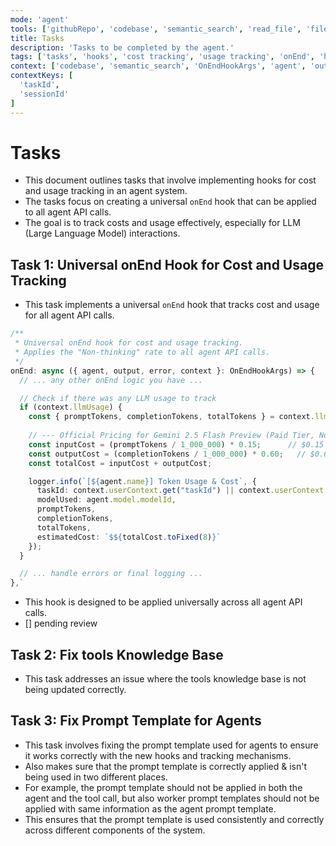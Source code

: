 ```yaml
---
mode: 'agent'
tools: ['githubRepo', 'codebase', 'semantic_search', 'read_file', 'file_search', 'web_search']
title: Tasks
description: 'Tasks to be completed by the agent.'
tags: ['tasks', 'hooks', 'cost tracking', 'usage tracking', 'onEnd', 'hook']
context: ['codebase', 'semantic_search', 'OnEndHookArgs', 'agent', 'output', 'error', 'context', 'logger', 'CONTEXT_KEYS', 'userContext']
contextKeys: [
  'taskId',
  'sessionId'
]
---
```


# Tasks

- This document outlines tasks that involve implementing hooks for cost and usage tracking in an agent system.
- The tasks focus on creating a universal `onEnd` hook that can be applied to all agent API calls.
- The goal is to track costs and usage effectively, especially for LLM (Large Language Model) interactions.

## Task 1: Universal onEnd Hook for Cost and Usage Tracking

- This task implements a universal `onEnd` hook that tracks cost and usage for all agent API calls.

```typescript
/**
 * Universal onEnd hook for cost and usage tracking.
 * Applies the "Non-thinking" rate to all agent API calls.
 */
onEnd: async ({ agent, output, error, context }: OnEndHookArgs) => {
  // ... any other onEnd logic you have ...

  // Check if there was any LLM usage to track
  if (context.llmUsage) {
    const { promptTokens, completionTokens, totalTokens } = context.llmUsage;
    
    // --- Official Pricing for Gemini 2.5 Flash Preview (Paid Tier, Non-Thinking) ---
    const inputCost = (promptTokens / 1_000_000) * 0.15;      // $0.15 per 1M input tokens
    const outputCost = (completionTokens / 1_000_000) * 0.60;   // $0.60 per 1M output tokens
    const totalCost = inputCost + outputCost;

    logger.info(`[${agent.name}] Token Usage & Cost`, {
      taskId: context.userContext.get("taskId") || context.userContext.get(CONTEXT_KEYS.SESSION_ID), // Works for workers and supervisor
      modelUsed: agent.model.modelId,
      promptTokens,
      completionTokens,
      totalTokens,
      estimatedCost: `$${totalCost.toFixed(8)}`
    });
  }

  // ... handle errors or final logging ...
},`
```
- This hook is designed to be applied universally across all agent API calls.
- [] pending review
  
## Task 2: Fix tools Knowledge Base

- This task addresses an issue where the tools knowledge base is not being updated correctly.

## Task 3: Fix Prompt Template for Agents

- This task involves fixing the prompt template used for agents to ensure it works correctly with the new hooks and tracking mechanisms.
- Also makes sure that the prompt template is correctly applied & isn't being used in two different places.
- For example, the prompt template should not be applied in both the agent and the tool call, but also worker prompt templates should not be applied with same information as the agent prompt template.
- This ensures that the prompt template is used consistently and correctly across different components of the system.
